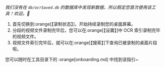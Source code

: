 *我们没有在 `db/ocrSaved.db` 的数据库中发现新数据，所以假定您首次使用该工具！欢迎。🎉*  
1. 首先切换到:orange[【录制状态】]，开始持续录制您的桌面屏幕。  
2. 分段的视频文件录制完毕后，您可以在:orange[【设置】]中 OCR 索引录制完毕的视频文件。  
3. 视频文件索引完毕后，就可以在:orange[【搜索】]下查询已被录制的桌面片段啦。  

您可以随时在工具目录下的 :orange[onboarding.md] 中找到该指引~